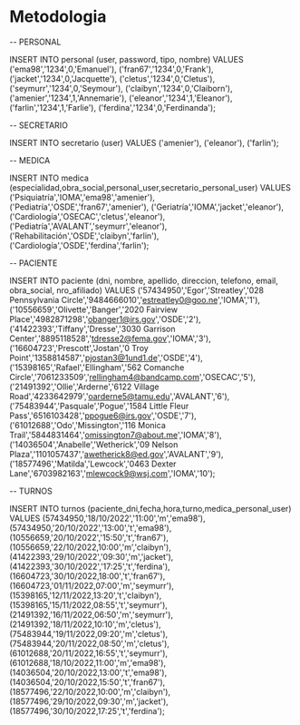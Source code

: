# Metodologia

-- PERSONAL

INSERT INTO personal (user, password, tipo, nombre) 
VALUES ('ema98','1234',0,'Emanuel'),
('fran67','1234',0,'Frank'),
('jacket','1234',0,'Jacquette'), 
('cletus','1234',0,'Cletus'), 
('seymurr','1234',0,'Seymour'), 
('claibyn','1234',0,'Claiborn'), 
('amenier','1234',1,'Annemarie'), 
('eleanor','1234',1,'Eleanor'), 
('farlin','1234',1,'Farlie'), 
('ferdina','1234',0,'Ferdinanda');

-- SECRETARIO

INSERT INTO secretario (user) 
VALUES ('amenier'), ('eleanor'), ('farlin');

-- MEDICA

INSERT INTO medica (especialidad,obra_social,personal_user,secretario_personal_user) 
VALUES ('Psiquiatría','IOMA','ema98','amenier'), ('Pediatría','OSDE','fran67','amenier'), ('Geriatría','IOMA','jacket','eleanor'), ('Cardiología','OSECAC','cletus','eleanor'), ('Pediatría','AVALANT','seymurr','eleanor'), ('Rehabilitación','OSDE','claibyn','farlin'), ('Cardiología','OSDE','ferdina','farlin');

-- PACIENTE

INSERT INTO paciente (dni, nombre, apellido, direccion, telefono, email, obra_social, nro_afiliado) 
VALUES ('57434950','Egor','Streatley','028 Pennsylvania Circle','9484666010','estreatley0@goo.ne','IOMA','1'), 
('10556659','Olivette','Banger','2020 Fairview Place','4982871298','obanger1@irs.gov','OSDE','2'), 
('41422393','Tiffany','Dresse','3030 Garrison Center','8895118528','tdresse2@fema.gov','IOMA','3'), 
('16604723','Prescott','Jostan','0 Troy Point','1358814587','pjostan3@1und1.de','OSDE','4'), 
('15398165','Rafael','Ellingham','562 Comanche Circle','7061233509','rellingham4@bandcamp.com','OSECAC','5'), 
('21491392','Ollie','Arderne','6122 Village Road','4233642979','oarderne5@tamu.edu','AVALANT','6'), 
('75483944','Pasquale','Pogue','1584 Little Fleur Pass','6516103428','ppogue6@irs.gov','OSDE','7'), 
('61012688','Odo','Missington','116 Monica Trail','5844831464','omissington7@about.me','IOMA','8'), 
('14036504','Anabelle','Wetherick','09 Nelson Plaza','1101057437','awetherick8@ed.gov','AVALANT','9'), 
('18577496','Matilda','Lewcock','0463 Dexter Lane','6703982163','mlewcock9@wsj.com','IOMA','10');

-- TURNOS

INSERT INTO turnos (paciente_dni,fecha,hora,turno,medica_personal_user) 
VALUES (57434950,'18/10/2022','11:00','m','ema98'), 
(57434950,'20/10/2022','13:00','t','ema98'), 
(10556659,'20/10/2022','15:50','t','fran67'), 
(10556659,'22/10/2022,10:00','m','claibyn'), 
(41422393,'29/10/2022','09:30','m','jacket'), 
(41422393,'30/10/2022','17:25','t','ferdina'), 
(16604723,'30/10/2022,18:00','t','fran67'), 
(16604723,'01/11/2022,07:00','m','seymurr'), 
(15398165,'12/11/2022,13:20','t','claibyn'), 
(15398165,'15/11/2022,08:55','t','seymurr'), 
(21491392,'16/11/2022,06:50','m','seymurr'), 
(21491392,'18/11/2022,10:10','m','cletus'), 
(75483944,'19/11/2022,09:20','m','cletus'), 
(75483944,'20/11/2022,08:50','m','cletus'), 
(61012688,'20/11/2022,16:55','t','seymurr'),
(61012688,'18/10/2022,11:00','m','ema98'), 
(14036504,'20/10/2022,13:00','t','ema98'), 
(14036504,'20/10/2022,15:50','t','fran67'), 
(18577496,'22/10/2022,10:00','m','claibyn'), 
(18577496,'29/10/2022,09:30','m','jacket'), 
(18577496,'30/10/2022,17:25','t','ferdina');

